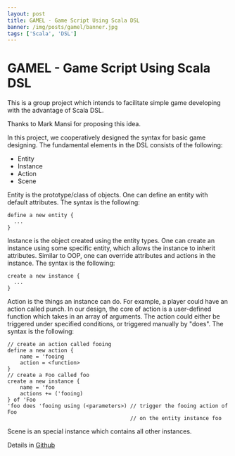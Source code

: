 ```yaml
---
layout: post
title: GAMEL - Game Script Using Scala DSL
banner: /img/posts/gamel/banner.jpg
tags: ['Scala', 'DSL']
---
```


GAMEL - Game Script Using Scala DSL
===================================

This is a group project which intends to facilitate simple game developing with the advantage of Scala DSL.

Thanks to Mark Mansi for proposing this idea. 

In this project, we cooperatively designed the syntax for basic game designing. The fundamental elements in the DSL consists of the following:

+ Entity
+ Instance
+ Action
+ Scene

Entity is the prototype/class of objects. One can define an entity with default attributes. The syntax is the following:

    define a new entity {
      ...
    }


Instance is the object created using the entity types. One can create an instance using some specific entity, which allows the instance to inherit attributes. Similar to OOP, one can override attributes and actions in the instance. The syntax is the following:


    create a new instance {
      ...
    }

Action is the things an instance can do. For example, a player could have an action called punch. In our design, the core of action is a user-defined function which takes in an array of arguments. The action could either be triggered under specified conditions, or triggered manually by "does". The syntax is the following:

    // create an action called fooing
    define a new action {
        name = 'fooing
        action = <function>
    }
    // create a Foo called foo
    create a new instance {
        name = 'foo
        actions += ('fooing)
    } of 'Foo
    'foo does 'fooing using (<parameters>) // trigger the fooing action of Foo
                                           // on the entity instance foo


Scene is an special instance which contains all other instances.


Details in [Github](https://github.com/gamel/gamel)

